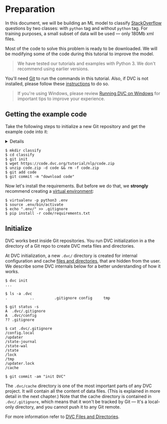 # Preparation

In this document, we will be building an ML model to classify
[StackOverflow](https://stackoverflow.com) questions by two classes: with
`python` tag and without `python` tag. For training purposes, a small subset of
data will be used — only 180Mb xml files.

Most of the code to solve this problem is ready to be downloaded. We will be
modifying some of the code during this tutorial to improve the model.

> We have tested our tutorials and examples with Python 3. We don't recommend
> using earlier versions.

You'll need [Git](https://git-scm.com/) to run the commands in this tutorial.
Also, if DVC is not installed, please follow these [instructions](/doc/install)
to do so.

> If you're using Windows, please review
> [Running DVC on Windows](/doc/user-guide/running-dvc-on-windows) for important
> tips to improve your experience.

## Getting the example code

Take the following steps to initialize a new Git repository and get the example
code into it:

<details>

### Expand to learn how to download on Windows

Windows doesn't include the `wget` utility by default, but you can use the
browser to download `code.zip`. (Right-click
[this link](https://code.dvc.org/tutorial/nlp/code.zip) and select
`Save Link As...` (Chrome). Save it into the project directory.

> 💡 Please also review
> [Running DVC on Windows](/doc/user-guide/running-dvc-on-windows) for important
> tips to improve your experience using DVC on Windows.

</details>

```dvc
$ mkdir classify
$ cd classify
$ git init
$ wget https://code.dvc.org/tutorial/nlp/code.zip
$ unzip code.zip -d code && rm -f code.zip
$ git add code
$ git commit -m "download code"
```

Now let's install the requirements. But before we do that, we **strongly**
recommend creating a
[virtual environment](https://packaging.python.org/tutorials/installing-packages/#creating-virtual-environments):

```dvc
$ virtualenv -p python3 .env
$ source .env/bin/activate
$ echo ".env/" >> .gitignore
$ pip install -r code/requirements.txt
```

## Initialize

DVC works best inside Git repositories. You run DVC initialization in a the
directory of a Git repo to create DVC meta files and directories.

At DVC initialization, a new `.dvc/` directory is created for internal
configuration and <abbr>cache</abbr>
[files and directories](/doc/user-guide/dvc-files-and-directories), that are
hidden from the user. We describe some DVC internals below for a better
understanding of how it works.

```dvc
$ dvc init
...

$ ls -a .dvc
.          ..         .gitignore config     tmp

$ git status -s
A  .dvc/.gitignore
A  .dvc/config
?? .gitignore

$ cat .dvc/.gitignore
/config.local
/updater
/state-journal
/state-wal
/state
/lock
/tmp
/updater.lock
/cache

$ git commit -am "init DVC"
```

The `.dvc/cache` directory is one of the most important parts of any <abbr>DVC
project</abbr>. It will contain all the content of data files. (This is
explained in more detail in the next chapter.) Note that the <abbr>cache</abbr>
directory is contained in `.dvc/.gitignore`, which means that it won't be
tracked by Git — It's a local-only directory, and you cannot push it to any Git
remote.

For more information refer to
[DVC Files and Directories](/doc/user-guide/dvc-files-and-directories).
